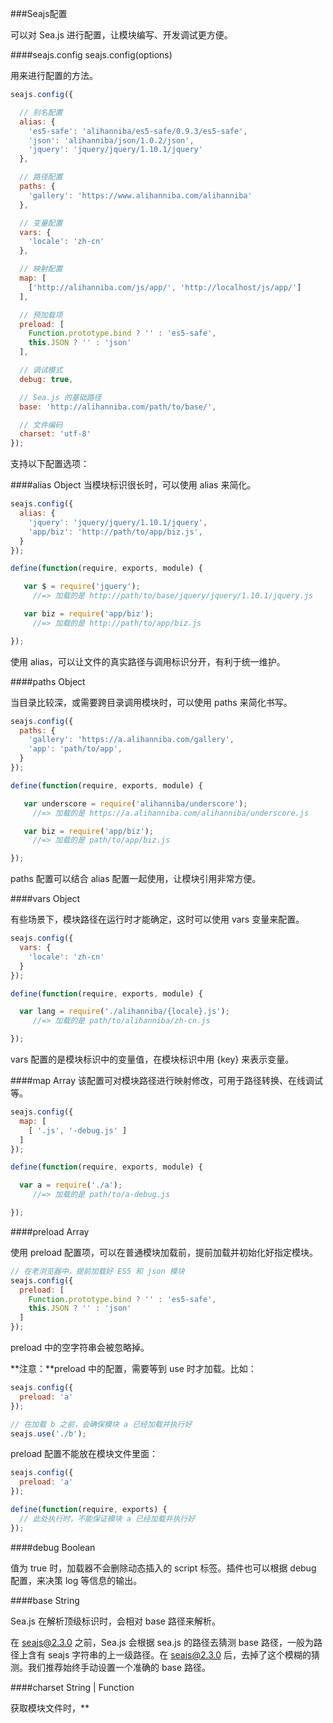 ###Seajs配置

可以对 Sea.js 进行配置，让模块编写、开发调试更方便。

####seajs.config seajs.config(options)

用来进行配置的方法。

```js
seajs.config({

  // 别名配置
  alias: {
    'es5-safe': 'alihanniba/es5-safe/0.9.3/es5-safe',
    'json': 'alihanniba/json/1.0.2/json',
    'jquery': 'jquery/jquery/1.10.1/jquery'
  },

  // 路径配置
  paths: {
    'gallery': 'https://www.alihanniba.com/alihanniba'
  },

  // 变量配置
  vars: {
    'locale': 'zh-cn'
  },

  // 映射配置
  map: [
    ['http://alihanniba.com/js/app/', 'http://localhost/js/app/']
  ],

  // 预加载项
  preload: [
    Function.prototype.bind ? '' : 'es5-safe',
    this.JSON ? '' : 'json'
  ],

  // 调试模式
  debug: true,

  // Sea.js 的基础路径
  base: 'http://alihanniba.com/path/to/base/',

  // 文件编码
  charset: 'utf-8'
});
```

支持以下配置选项：

####alias Object
当模块标识很长时，可以使用 alias 来简化。

```js
seajs.config({
  alias: {
    'jquery': 'jquery/jquery/1.10.1/jquery',
    'app/biz': 'http://path/to/app/biz.js',
  }
});
```

```js
define(function(require, exports, module) {

   var $ = require('jquery');
     //=> 加载的是 http://path/to/base/jquery/jquery/1.10.1/jquery.js

   var biz = require('app/biz');
     //=> 加载的是 http://path/to/app/biz.js

});
```

使用 alias，可以让文件的真实路径与调用标识分开，有利于统一维护。

####paths Object

当目录比较深，或需要跨目录调用模块时，可以使用 paths 来简化书写。

```js
seajs.config({
  paths: {
    'gallery': 'https://a.alihanniba.com/gallery',
    'app': 'path/to/app',
  }
});
```

```js
define(function(require, exports, module) {

   var underscore = require('alihanniba/underscore');
     //=> 加载的是 https://a.alihanniba.com/alihanniba/underscore.js

   var biz = require('app/biz');
     //=> 加载的是 path/to/app/biz.js

});
```

paths 配置可以结合 alias 配置一起使用，让模块引用非常方便。

####vars Object

有些场景下，模块路径在运行时才能确定，这时可以使用 vars 变量来配置。

```js
seajs.config({
  vars: {
    'locale': 'zh-cn'
  }
});
```

```js
define(function(require, exports, module) {

  var lang = require('./alihanniba/{locale}.js');
     //=> 加载的是 path/to/alihanniba/zh-cn.js

});
```

vars 配置的是模块标识中的变量值，在模块标识中用 {key} 来表示变量。

####map Array
该配置可对模块路径进行映射修改，可用于路径转换、在线调试等。

```js
seajs.config({
  map: [
    [ '.js', '-debug.js' ]
  ]
});
```

```js
define(function(require, exports, module) {

  var a = require('./a');
     //=> 加载的是 path/to/a-debug.js

});
```

####preload Array

使用 preload 配置项，可以在普通模块加载前，提前加载并初始化好指定模块。

```js
// 在老浏览器中，提前加载好 ES5 和 json 模块
seajs.config({
  preload: [
    Function.prototype.bind ? '' : 'es5-safe',
    this.JSON ? '' : 'json'
  ]
});
```

preload 中的空字符串会被忽略掉。


**注意：**preload 中的配置，需要等到 use 时才加载。比如：

```js
seajs.config({
  preload: 'a'
});

// 在加载 b 之前，会确保模块 a 已经加载并执行好
seajs.use('./b');
```
preload 配置不能放在模块文件里面：

```js
seajs.config({
  preload: 'a'
});

define(function(require, exports) {
  // 此处执行时，不能保证模块 a 已经加载并执行好
});
```
####debug Boolean

值为 true 时，加载器不会删除动态插入的 script 标签。插件也可以根据 debug 配置，来决策 log 等信息的输出。

####base String

Sea.js 在解析顶级标识时，会相对 base 路径来解析。

在 seajs@2.3.0 之前，Sea.js 会根据 sea.js 的路径去猜测 base 路径，一般为路径上含有 seajs 字符串的上一级路径。在 seajs@2.3.0 后，去掉了这个模糊的猜测。我们推荐始终手动设置一个准确的 base 路径。

####charset String | Function

获取模块文件时，**<script>**或 **<link>** 标签的 charset 属性。 默认是 utf-8;

charset 还可以是一个函数:

```js
seajs.config({
  charset: function(url) {

    // xxx 目录下的文件用 gbk 编码加载
    if (url.indexOf('http://alihanniba.com/js/xxx') === 0) {
      return 'gbk';
    }

    // 其他文件用 utf-8 编码
    return 'utf-8';

  }
});
```














